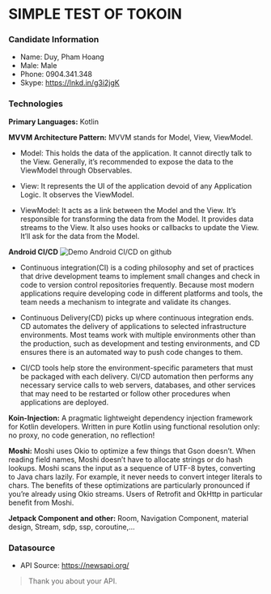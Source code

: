 # SIMPLE TEST OF TOKOIN

### Candidate Information ###
* Name:     Duy, Pham Hoang
* Male:     Male
* Phone:    0904.341.348
* Skype:    https://lnkd.in/g3i2jgK

### Technologies ###
**Primary Languages:** Kotlin

**MVVM Architecture Pattern:** MVVM stands for Model, View, ViewModel.

* Model: This holds the data of the application. It cannot directly talk to the View. Generally, it’s recommended to expose the data to the ViewModel through Observables.

* View: It represents the UI of the application devoid of any Application Logic. It observes the ViewModel.

* ViewModel: It acts as a link between the Model and the View. It’s responsible for transforming the data from the Model. It provides data streams to the View. It also uses hooks or callbacks to update the View. It’ll ask for the data from the Model.

**Android CI/CD**
![Demo Android CI/CD on github](https://i.imgur.com/fEPtaP4.png)

* Continuous integration(CI) is a coding philosophy and set of practices that drive development teams to implement small changes and check in code to version control repositories frequently. Because most modern applications require developing code in different platforms and tools, the team needs a mechanism to integrate and validate its changes.

* Continuous Delivery(CD) picks up where continuous integration ends. CD automates the delivery of applications to selected infrastructure environments. Most teams work with multiple environments other than the production, such as development and testing environments, and CD ensures there is an automated way to push code changes to them.

* CI/CD tools help store the environment-specific parameters that must be packaged with each delivery. CI/CD automation then performs any necessary service calls to web servers, databases, and other services that may need to be restarted or follow other procedures when applications are deployed.


**Koin-Injection:** A pragmatic lightweight dependency injection framework for Kotlin developers. Written in pure Kotlin using functional resolution only: no proxy, no code generation, no reflection!

**Moshi:** Moshi uses Okio to optimize a few things that Gson doesn’t. When reading field names, Moshi doesn’t have to allocate strings or do hash lookups. Moshi scans the input as a sequence of UTF-8 bytes, converting to Java chars lazily. For example, it never needs to convert integer literals to chars. The benefits of these optimizations are particularly pronounced if you’re already using Okio streams. Users of Retrofit and OkHttp in particular benefit from Moshi.

**Jetpack Component and other:** Room, Navigation Component, material design, Stream, sdp, ssp, coroutine,...

### Datasource
* API Source: https://newsapi.org/
> Thank you about your API.

